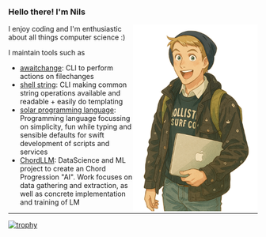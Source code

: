 ### Hello there! I'm Nils

<img src="./ghibli_avatar.png" style="float: right; height: 10cm" />
I enjoy coding and I'm enthusiastic about all things computer science :)

I maintain tools such as
- [awaitchange](https://github.com/nilsmartel/awaitchange): CLI to perform actions on filechanges
- [shell string](https://github.com/nilsmartel/string): CLI making common string operations available and readable + easily do templating
- [solar programming language](https://github.com/solar-lang/): Programming language focussing on simplicity, fun while typing and sensible defaults for swift development of scripts and services
- [ChordLLM](https://github.com/nilsmartel/ChordLLM): DataScience and ML project to create an Chord Progression "AI". Work focuses on data gathering and extraction, as well as concrete implementation and training of LM
---

[![trophy](https://github-profile-trophy.vercel.app/?username=nilsmartel&theme=onedark)](https://github.com/ryo-ma/github-profile-trophy)
